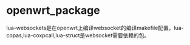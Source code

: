 # openwrt_package
lua-websockets是在openwrt上编译websocket的编译makefile配置，lua-copas,lua-coxpcall,lua-struct是websocket需要依赖的包。
